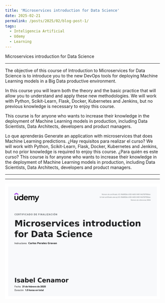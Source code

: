 ```yaml
---
title: 'Microservices introduction for Data Science'
date: 2025-02-21
permalink: /posts/2025/02/blog-post-1/
tags:
  - Inteligencia Artificial
  - Udemy
  - Learning
---
```



Microservices introduction for Data Science

------

The objective of this course of Introduction to Microservices for Data Science is to introduce you to the new DevOps tools for deploying Machine Learning models in a Big Data productive environment.



In this course you will learn both the theory and the basic practice that will allow you to understand and apply these new methodologies. We will work with Python, Scikit-Learn, Flask, Docker, Kubernetes and Jenkins, but no previous knowledge is necessary to enjoy this course.



This course is for anyone who wants to increase their knowledge in the deployment of Machine Learning models in production, including Data Scientists, Data Architects, developers and product managers.

Lo que aprenderás
Generate an application with microservices that does Machine Learning predictions.
¿Hay requisitos para realizar el curso?
We will work with Python, Scikit-Learn, Flask, Docker, Kubernetes and Jenkins, but no prior knowledge is required to enjoy this course.
¿Para quién es este curso?
This course is for anyone who wants to increase their knowledge in the deployment of Machine Learning models in production, including Data Scientists, Data Architects, developers and product managers.

 _ _ _ _ _ _ _ _ _ _ _ _ _ _ _ _ _ _ _ _ _ _ _ _ _ _ _ _ _ _ _ _ _ _ 

 _ _ _ _ _ _ _ _ _ _ _ _ _ _ _ _ _ _ _ _ _ _ _ _ _ _ _ _ _ _ _ _ _ _ 


<img src="https://github.com/icenamor/icenamor.github.io/blob/master/files/Udemy/Microservices%20introduction%20for%20Data%20Science.jpg" alt="Microservices introduction for Data Science">



